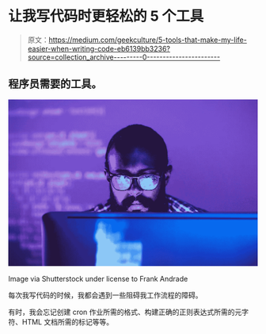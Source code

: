 # 让我写代码时更轻松的 5 个工具

> 原文：<https://medium.com/geekculture/5-tools-that-make-my-life-easier-when-writing-code-eb6139bb3236?source=collection_archive---------0----------------------->

## 程序员需要的工具。

![](img/d025a070874386b790dabb28f70e8911.png)

Image via Shutterstock under license to Frank Andrade

每次我写代码的时候，我都会遇到一些阻碍我工作流程的障碍。

有时，我会忘记创建 cron 作业所需的格式、构建正确的正则表达式所需的元字符、HTML 文档所需的标记等等。